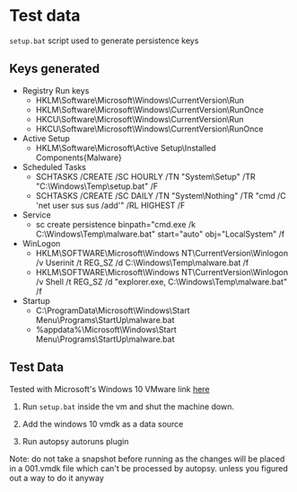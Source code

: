 # Test data

`setup.bat` script used to generate persistence keys

## Keys generated
- Registry Run keys
    - HKLM\Software\Microsoft\Windows\CurrentVersion\Run
    - HKLM\Software\Microsoft\Windows\CurrentVersion\RunOnce
    - HKCU\Software\Microsoft\Windows\CurrentVersion\Run
    - HKCU\Software\Microsoft\Windows\CurrentVersion\RunOnce
- Active Setup
    - HKLM\Software\Microsoft\Active Setup\Installed Components\{Malware}
- Scheduled Tasks
    - SCHTASKS /CREATE /SC HOURLY /TN "System\Setup" /TR "C:\Windows\Temp\setup.bat" /F
    - SCHTASKS /CREATE /SC DAILY /TN "System\Nothing" /TR "cmd /C 'net user sus sus /add'" /RL HIGHEST /F
- Service
    - sc create persistence binpath="cmd.exe /k C:\Windows\Temp\malware.bat" start="auto" obj="LocalSystem" /f
- WinLogon
    - HKLM\SOFTWARE\Microsoft\Windows NT\CurrentVersion\Winlogon /v Userinit /t REG_SZ /d C:\Windows\Temp\malware.bat /f
    - HKLM\SOFTWARE\Microsoft\Windows NT\CurrentVersion\Winlogon /v Shell /t REG_SZ /d "explorer.exe, C:\Windows\Temp\malware.bat" /f
- Startup
	- C:\ProgramData\Microsoft\Windows\Start Menu\Programs\StartUp\malware.bat
	- %appdata%\Microsoft\Windows\Start Menu\Programs\StartUp\malware.bat

## Test Data

Tested with Microsoft's Windows 10 VMware link [here](https://developer.microsoft.com/en-us/windows/downloads/virtual-machines/)

1. Run `setup.bat` inside the vm and shut the machine down.

2. Add the windows 10 vmdk as a data source

3. Run autopsy autoruns plugin

Note: do not take a snapshot before running as the changes will be placed in a 001.vmdk file which can't be processed by autopsy. 
unless you figured out a way to do it anyway